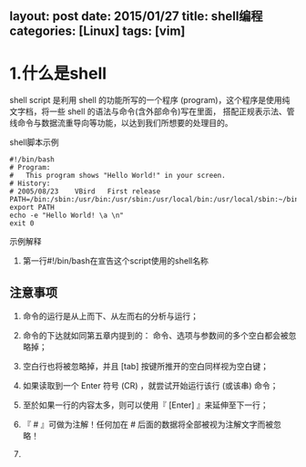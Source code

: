 layout: post
date: 2015/01/27
title: shell编程
categories: [Linux]
tags: [vim]
---


# 1.什么是shell

 shell script 是利用 shell 的功能所写的一个程序 (program)，这个程序是使用纯文字档，将一些 shell 的语法与命令(含外部命令)写在里面， 搭配正规表示法、管线命令与数据流重导向等功能，以达到我们所想要的处理目的。   

<!--more-->

shell脚本示例

    #!/bin/bash
    # Program:
    #   This program shows "Hello World!" in your screen.
    # History:
    # 2005/08/23	VBird	First release
    PATH=/bin:/sbin:/usr/bin:/usr/sbin:/usr/local/bin:/usr/local/sbin:~/bin
    export PATH
    echo -e "Hello World! \a \n"
    exit 0

示例解释

1. 第一行#!/bin/bash在宣告这个script使用的shell名称      
      

注意事项
---

1. 命令的运行是从上而下、从左而右的分析与运行；
2. 命令的下达就如同第五章内提到的： 命令、选项与参数间的多个空白都会被忽略掉；
3. 空白行也将被忽略掉，并且 [tab] 按键所推开的空白同样视为空白键；
4. 如果读取到一个 Enter 符号 (CR) ，就尝试开始运行该行 (或该串) 命令；
5. 至於如果一行的内容太多，则可以使用『 \[Enter] 』来延伸至下一行；
6. 『 # 』可做为注解！任何加在 # 后面的数据将全部被视为注解文字而被忽略！



1.

